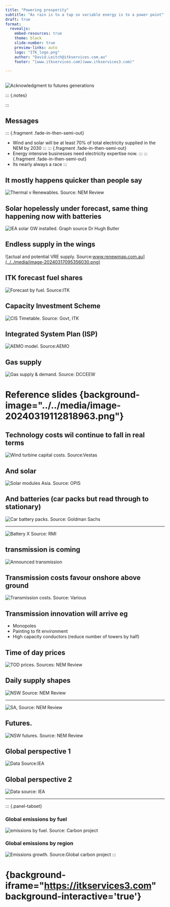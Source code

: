 ```yaml
---
title: "Powering prosperity"
subtitle: "As rain is to a tap so variable energy is to a power point"
draft: true
format:
  revealjs:  
    embed-resources: true
    theme: black
    slide-number: true
    preview-links: auto
    logo: "ITK_logo.png"
    author: "David.Leitch@itkservices.com.au"
    footer: "[www.itkservices.com](www.itkservices3.com)"

---
```




## 

![Acknowledgment to futures generations](../../media/image-20240226204542960-0625267.png)

::: {.notes}

:::

## Messages
::: {.fragment .fade-in-then-semi-out}
- Wind and solar will be at least 70% of total electricity supplied in the NEM by 2030
:::
::: {.fragment .fade-in-then-semi-out}
- Energy intensive businesses need electricity expertise now.
:::
::: {.fragment .fade-in-then-semi-out}
- Its nearly always a race
:::
## It mostly happens quicker than people say

![Thermal v Renewables. Source: NEM Review](../../media/image-20240318143838927.png)

##  Solar hopelessly under forecast, same thing happening now with batteries

![IEA solar GW installed. Graph source Dr Hugh Butler](../../media/image-20240318205213914.png)

## Endless supply in the wings

![actual and potential VRE supply. Source:www.renewmap.com.au](../../media/image-20240317095356030.png)



## ITK forecast fuel shares

![Forecast by fuel. Source:ITK](../../media/image-20240318145013798.png)

## Capacity Investment Scheme

![CIS Timetable. Source: Govt, ITK](../../media/image-20240317184242863.png)

## Integrated System Plan (ISP)

![AEMO model. Source:AEMO](../../media/image-20240318085739642.png)

## Gas supply

![Gas supply & demand. Source: DCCEEW](../../media/image-20240319105129889.png)

# Reference slides {background-image="../../media/image-20240319112818963.png"}
## Technology costs wil continue to fall in real terms

![Wind turbine capital costs. Source:Vestas](../../media/image-20240318132614684.png)



## And solar

![Solar modules Asia. Source: OPIS](../../media/image-20240317103617057.png)

## And batteries (car packs but read through to stationary)

![Car battery packs. Source: Goldman Sachs](../../media/image-20240317104123709.png)

---

![Battery X Source: RMI](../../media/image-20240317183240328.png)



## transmission is coming

![Announced transmission](../../media/image-20240317184346001.png)

## Transmission costs favour onshore above ground

![Transmission costs. Source: Various](../../media/image-20240317184438625.png)

## Transmission innovation will arrive eg
- Monopoles
- Painting to fit environment
- High capacity conductors (reduce number of towers by half)

## Time of day prices

![TOD prices. Sources: NEM Review](../../media/image-20240316134848456.png)

## Daily supply shapes 

![NSW Source: NEM Review](../../media/image-20240318144639434.png)

---

![SA, Source: NEM Review](../../media/image-20240318144800110.png)

## Futures.

![NSW futures. Source: NEM Review](../../media/image-20240316135056973.png)



## Global perspective 1

![Data Source:IEA](../../media/image-20240318154007892.png)



## Global perspective 2

![Data source: IEA](../../media/image-20240318154157210.png)

---
::: {.panel-tabset}
### Global emissions by fuel

![emissions by fuel. Source: Carbon project](../../media/image-20240319094021267.png)

### Global emissions by region

![Emissions growth. Source:Global carbon project](../../media/image-20240319094731099.png)
:::
#  {background-iframe="https://itkservices3.com" background-interactive='true'}


